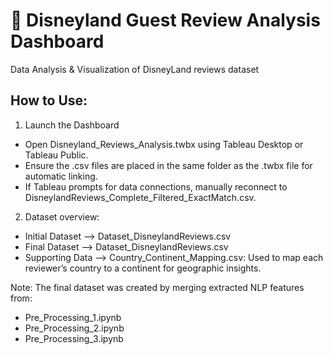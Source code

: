 # 🎢 Disneyland Guest Review Analysis Dashboard
Data Analysis &amp; Visualization of DisneyLand reviews dataset


## How to Use:
1. Launch the Dashboard
- Open Disneyland_Reviews_Analysis.twbx using Tableau Desktop or Tableau Public.
- Ensure the .csv files are placed in the same folder as the .twbx file for automatic linking.
- If Tableau prompts for data connections, manually reconnect to DisneylandReviews_Complete_Filtered_ExactMatch.csv.

2. Dataset overview:
- Initial Dataset
--> Dataset_DisneylandReviews.csv
- Final Dataset
--> Dataset_DisneylandReviews.csv
- Supporting Data
--> Country_Continent_Mapping.csv: Used to map each reviewer’s country to a continent for geographic insights.

Note: The final dataset was created by merging extracted NLP features from:

- Pre_Processing_1.ipynb
- Pre_Processing_2.ipynb
- Pre_Processing_3.ipynb
